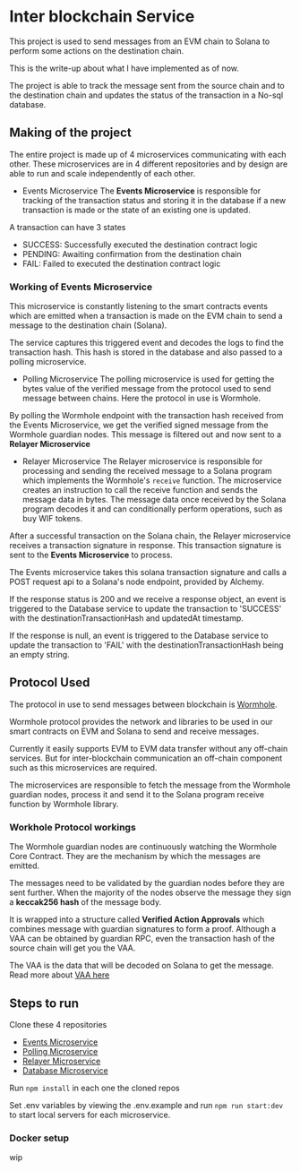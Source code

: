 # Inter blockchain Service

This project is used to send messages from an EVM chain to Solana to perform some actions on the destination chain.

This is the write-up about what I have implemented as of now.

The project is able to track the message sent from the source chain and to the destination chain and updates the status of the transaction in a No-sql database.

## Making of the project
The entire project is made up of 4 microservices communicating with each other. These microservices are in 4 different repositories and by design are able to run and scale independently of each other.

- Events Microservice
The **Events Microservice** is responsible for tracking of the transaction status and storing it in the database if a new transaction is made or the state of an existing one is updated.

A transaction can have 3 states
- SUCCESS: Successfully executed the destination contract logic
- PENDING: Awaiting confirmation from the destination chain
- FAIL: Failed to executed the destination contract logic

### Working of Events Microservice
This microservice is constantly listening to the smart contracts events which are emitted when a transaction is made on the EVM chain to send a message to the destination chain (Solana).

The service captures this triggered event and decodes the logs to find the transaction hash. This hash is stored in the database and also passed to a polling microservice.

- Polling Microservice
The polling microservice is used for getting the bytes value of the verified message from the protocol used to send message between chains. Here the protocol in use is Wormhole. 

By polling the Wormhole endpoint with the transaction hash received from the Events Microservice, we get the verified signed message from the Wormhole guardian nodes. This message is filtered out and now sent to a **Relayer Microservice**

- Relayer Microservice
The Relayer microservice is responsible for processing and sending the received message to a Solana program which implements the Wormhole's `receive` function. The microservice creates an instruction to call the receive function and sends the message data in bytes.
The message data once received by the Solana program decodes it and can conditionally perform operations, such as buy WIF tokens.

After a successful transaction on the Solana chain, the Relayer microservice receives a transaction signature in response. This transaction signature is sent to the **Events Microservice** to process.

The Events microservice takes this solana transaction signature and calls a POST request api to a Solana's node endpoint, provided by Alchemy.

If the response status is 200 and we receive a response object, an event is triggered to the Database service to update the transaction to 'SUCCESS' with the destinationTransactionHash and updatedAt timestamp.

If the response is null, an event is triggered to the Database service to update the transaction to 'FAIL' with the destinationTransactionHash being an empty string.

## Protocol Used
The protocol in use to send messages between blockchain is [Wormhole](https://wormhole.com/). 

Wormhole protocol provides the network and libraries to be used in our smart contracts on EVM and Solana to send and receive messages.

Currently it easily supports EVM to EVM data transfer without any off-chain services. But for inter-blockchain communication an off-chain component such as this microservices are required.

The microservices are responsible to fetch the message from the Wormhole guardian nodes, process it and send it to the Solana program receive function by Wormhole library.

### Workhole Protocol workings
The Wormhole guardian nodes are continuously watching the Wormhole Core Contract. They are the mechanism by which the messages are emitted. 

The messages need to be validated by the guardian nodes before they are sent further. When the majority of the nodes observe the message they sign a **keccak256 hash** of the message body.

It is wrapped into a structure called **Verified Action Approvals** which combines message with guardian signatures to form a proof. Although a VAA can be obtained by guardian RPC, even the transaction hash of the source chain will get you the VAA.

The VAA is the data that will be decoded on Solana to get the message. 
Read more about [VAA here](https://docs.wormhole.com/wormhole/explore-wormhole/vaa#vaa-format)

## Steps to run
Clone these 4 repositories
- [Events Microservice](https://github.com/aditya172926/cross-chain-call)
- [Polling Microservice](https://github.com/aditya172926/polling-service)
- [Relayer Microservice](https://github.com/aditya172926/relay-service)
- [Database Microservice](https://github.com/aditya172926/db-service)

Run `npm install` in each one the cloned repos

Set .env variables by viewing the .env.example and run `npm run start:dev` to start local servers for each microservice.

### Docker setup
wip